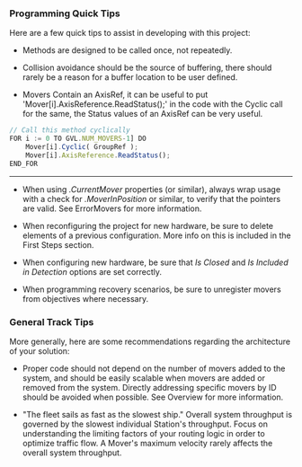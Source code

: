 
### Programming Quick Tips

Here are a few quick tips to assist in developing with this project:

- Methods are designed to be called once, not repeatedly.

- Collision avoidance should be the source of buffering, there should rarely be a reason for a buffer location to be user defined. 

- Movers Contain an AxisRef, it can be useful to put 'Mover[i].AxisReference.ReadStatus();' in the code with the  Cyclic call for the same, the Status values of an AxisRef can be very useful. 

```javascript
// Call this method cyclically
FOR i := 0 TO GVL.NUM_MOVERS-1] DO
	Mover[i].Cyclic( GroupRef );
    Mover[i].AxisReference.ReadStatus();
END_FOR
```

---

- When using *.CurrentMover* properties (or similar), always wrap usage with a check for *.MoverInPosition* or similar, to verify that the pointers are valid. See ErrorMovers for more information.

- When reconfiguring the project for new hardware, be sure to delete elements of a previous configuration. More info on this is included in the First Steps section.

- When configuring new hardware, be sure that *Is Closed* and *Is Included in Detection* options are set correctly.

- When programming recovery scenarios, be sure to unregister movers from objectives where necessary.

### General Track Tips

More generally, here are some recommendations regarding the architecture of your solution:

- Proper code should not depend on the number of movers added to the system, and should be easily scalable when movers are added or removed from the system. Directly addressing specific movers by ID should be avoided when possible. See Overview for more information.

- "The fleet sails as fast as the slowest ship." Overall system throughput is governed by the slowest individual Station's throughput. Focus on understanding the limiting factors of your routing logic in order to optimize traffic flow. A Mover's maximum velocity rarely affects the overall system throughput.
